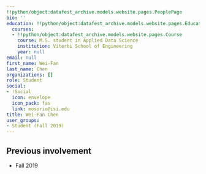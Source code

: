 ```yaml
---
!!python/object:datafest_archive.models.website.pages.PeoplePage
bio: ''
education: !!python/object:datafest_archive.models.website.pages.Education
  courses:
  - !!python/object:datafest_archive.models.website.pages.Course
    course: M.S. student in Applied Data Science
    institution: Viterbi School of Engineering
    year: null
email: null
first_name: Wei-Fan
last_name: Chen
organizations: []
role: Student
social:
- !Social
  icon: envelope
  icon_pack: fas
  link: mosorio@isi.edu
title: Wei-Fan Chen
user_groups:
- Student (Fall 2019)
---
```



## Previous involvement

* Fall 2019

